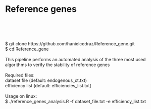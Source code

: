 <h1> Reference genes</h1>
</br>
</br>
</br>
</br>
$ git clone https://github.com/hanielcedraz/Reference_gene.git
</br>
$ cd Reference_gene
</br>
</br>
This pipeline performs an automated analysis of the three most used algorithms to verify the stability of reference genes 
</br>
</br>
Required files: 
</br>
dataset file (default: endogenous_ct.txt) 
</br>
efficiency list (default: efficiencies_list.txt)
</br>
</br>
Usage on linux: </br>
$ ./reference_genes_analysis.R -f dataset_file.txt -e efficiency_list.txt

